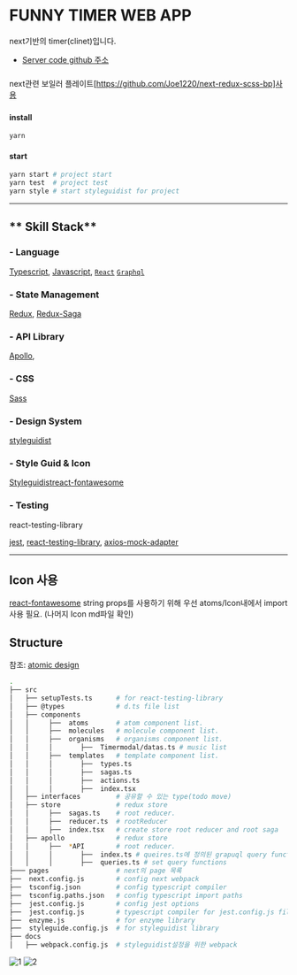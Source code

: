 # FUNNY TIMER WEB APP

next기반의 timer(clinet)입니다.

- [Server code github 주소](https://github.com/Joe1220/funny_timer_server.git)

###

next관련 보일러 플레이트[https://github.com/Joe1220/next-redux-scss-bp]사용

###

#### install

```bash
yarn
```

#### start

```bash
yarn start # project start
yarn test  # project test
yarn style # start styleguidist for project

```

---

## ** Skill Stack**

### - Language

[Typescript](https://www.typescriptlang.org/), [Javascript](https://www.javascript.com/),
[`React`](https://github.com/facebook/react)
[`Graphql`](https://graphql.org/)

### - State Management

[Redux](https://github.com/reduxjs/redux),
[Redux-Saga](https://github.com/redux-saga/redux-saga)

### - API Library

[Apollo](https://www.apollographql.com/),

### - CSS

[Sass](https://github.com/sass/sass)

### - Design System

[styleguidist](https://github.com/styleguidist/react-styleguidist)

### - Style Guid & Icon

[Styleguidist](https://github.com/styleguidist/react-styleguidist)[react-fontawesome](https://github.com/FortAwesome/react-fontawesome)

### - Testing

react-testing-library

[jest](https://jestjs.io/docs/en/getting-started.html), [react-testing-library](https://github.com/testing-library/react-testing-library),
[axios-mock-adapter](https://www.npmjs.com/package/axios-mock-adapter)

---

## Icon 사용

[react-fontawesome](https://github.com/FortAwesome/react-fontawesome)
string props를 사용하기 위해 우선 atoms/Icon내에서 import사용 필요. (나머지 Icon md파일 확인)

## **Structure**

참조: [atomic design](https://bradfrost.com/blog/post/atomic-web-design/)

```bash
.
├── src
│   ├── setupTests.ts      # for react-testing-library
│   ├── @types             # d.ts file list
│   ├── components
│   │     ├──  atoms       # atom component list.
│   │     ├──  molecules   # molecule component list.
│   │     ├──  organisms   # organisms component list.
│   │     │       ├──  Timermodal/datas.ts # music list
│   │     ├──  templates   # template component list.
│   │     │       ├──  types.ts
│   │     │       ├──  sagas.ts
│   │     │       ├──  actions.ts
│   │     │       ├──  index.tsx
│   ├── interfaces         # 공유할 수 있는 type(todo move)
│   ├── store              # redux store
│   │     ├──  sagas.ts    # root reducer.
│   │     ├──  reducer.ts  # rootReducer
│   │     ├──  index.tsx   # create store root reducer and root saga
│   ├── apollo             # redux store
│   │     ├──  *API        # root reducer.
│   │     │       ├──  index.ts # queires.ts에 정의된 grapuql query function 사용
│   │     │       ├──  queries.ts # set query functions
├─── pages                 # next의 page 목록
├──  next.config.js        # config next webpack
├──  tsconfig.json         # config typescript compiler
├──  tsconfig.paths.json   # config typescript import paths
├──  jest.config.js        # config jest options
├──  jest.config.js        # typescript compiler for jest.config.js file
├──  enzyme.js             # for enzyme library
├──  styleguide.config.js  # for styleguidist library
├── docs
│   ├── webpack.config.js  # styleguidist설정을 위한 webpack
```

![1](https://user-images.githubusercontent.com/30386090/78392229-d869cf00-7622-11ea-8957-0d12b848c8ee.PNG)
![2](https://user-images.githubusercontent.com/30386090/78392231-d9026580-7622-11ea-8b5a-7acfb8a111bb.PNG)
